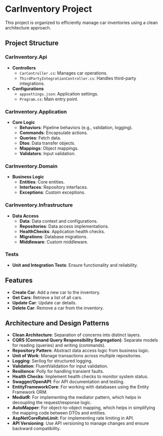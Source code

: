 # CarInventory Project

This project is organized to efficiently manage car inventories using a clean architecture approach.

## Project Structure

### CarInventory.Api
- **Controllers**
  - `CarController.cs`: Manages car operations.
  - `ThirdPartyIntegrationController.cs`: Handles third-party integrations.
- **Configurations**
  - `appsettings.json`: Application settings.
  - `Program.cs`: Main entry point.

### CarInventory.Application
- **Core Logic**
  - **Behaviors**: Pipeline behaviors (e.g., validation, logging).
  - **Commands**: Encapsulate actions.
  - **Queries**: Fetch data.
  - **Dtos**: Data transfer objects.
  - **Mappings**: Object mappings.
  - **Validators**: Input validation.

### CarInventory.Domain
- **Business Logic**
  - **Entities**: Core entities.
  - **Interfaces**: Repository interfaces.
  - **Exceptions**: Custom exceptions.

### CarInventory.Infrastructure
- **Data Access**
  - **Data**: Data context and configurations.
  - **Repositories**: Data access implementations.
  - **HealthChecks**: Application health checks.
  - **Migrations**: Database migrations.
  - **Middleware**: Custom middleware.

### Tests
- **Unit and Integration Tests**: Ensure functionality and reliability.

## Features
- **Create Car**: Add a new car to the inventory.
- **Get Cars**: Retrieve a list of all cars.
- **Update Car**: Update car details.
- **Delete Car**: Remove a car from the inventory.

## Architecture and Design Patterns
- **Clean Architecture**: Separation of concerns into distinct layers.
- **CQRS (Command Query Responsibility Segregation)**: Separate models for reading (queries) and writing (commands).
- **Repository Pattern**: Abstract data access logic from business logic.
- **Unit of Work**: Manage transactions across multiple repositories.
- **Logging**: Serilog for structured logging.
- **Validation**: FluentValidation for input validation.
- **Resilience**: Polly for handling transient faults.
- **Health Checks**: Implement health checks to monitor system status.
- **Swagger/OpenAPI**: For API documentation and testing.
- **EntityFrameworkCore**: For working with databases using the Entity Framework ORM.
- **MediatR**: For implementing the mediator pattern, which helps in decoupling the request/response logic.
- **AutoMapper**: For object-to-object mapping, which helps in simplifying the mapping code between DTOs and entities.
- **AspNetCoreRateLimit**: For implementing rate limiting in API.
- **API Versioning**: Use API versioning to manage changes and ensure backward compatibility.
